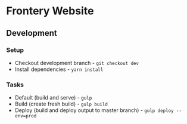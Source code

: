 # Frontery Website

## Development

### Setup

* Checkout development branch - `git checkout dev`
* Install dependencies - `yarn install`

### Tasks

* Default (build and serve) - `gulp`
* Build (create fresh build) - `gulp build`
* Deploy (build and deploy output to master branch) - `gulp deploy --env=prod`
